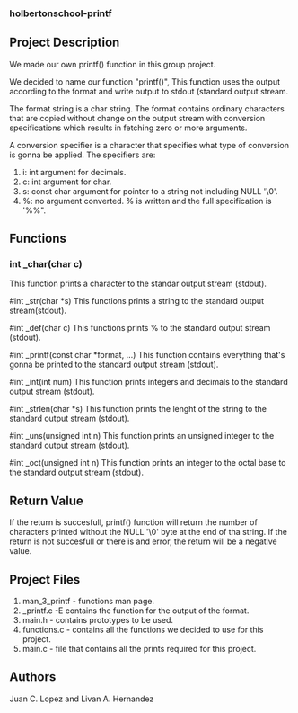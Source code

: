 ### holbertonschool-printf

## Project Description

We made our own printf() function in this group project.

We decided to name our function "printf()", This function uses the output according to the format and write output to stdout (standard output stream.

The format string is a char string. The format contains ordinary characters that are copied without change on the output stream with conversion specifications which results in fetching zero or more arguments.

A conversion specifier is a character that specifies what type of conversion is gonna be applied. The specifiers are:
1. i: int argument for decimals.
2. c: int argument for char.
3. s: const char argument for pointer to a string not including NULL '\0'.
4. %: no argument converted. % is written and the full specification is '%%".

## Functions
### int _char(char c)
This function prints a character to the standar output stream (stdout).

#int _str(char *s)
This functions prints a string to the standard output stream(stdout).

#int _def(char c)
This functions prints % to the standard output stream (stdout).

#int _printf(const char *format, ...)
This function contains everything that's gonna be printed to the standard output stream (stdout).

#int _int(int num)
This function prints integers and decimals to the standard output stream (stdout).

#int _strlen(char *s)
This function prints the lenght of the string to the standard output stream (stdout).

#int _uns(unsigned int n)
This function prints an unsigned integer to the standard output stream (stdout).

#int _oct(unsigned int n)
This function prints an integer to the octal base to the standard output stream (stdout).

## Return Value
If the return is succesfull, printf() function will return the number of characters printed without the NULL '\0' byte at the end of tha string. If the return is not succesfull or there is and error, the return will be a negative value.

## Project Files
1. man_3_printf - functions man page.
2. _printf.c -E contains the function for the output of the format.
3. main.h - contains prototypes to be used.
4. functions.c - contains all the functions we decided to use for this project.
5. main.c - file that contains all the prints required for this project.

## Authors
Juan C. Lopez and Livan A. Hernandez
